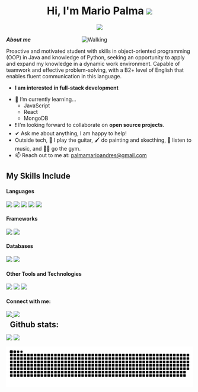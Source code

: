 <h1 align="center"><b>Hi, I'm Mario Palma </b><img src="https://media.giphy.com/media/hvRJCLFzcasrR4ia7z/giphy.gif" width="35"></h1>
<!--  -->
<p align="center">

<p align="center">
  <a href="https://git.io/typing-svg"><img src="https://readme-typing-svg.demolab.com?font=Fira+Code&pause=1000&color=0440de&center=true&vCenter=true&width=600&height=40&lines=Welcome+To+My+Github;Back-End+Developer;Systems+Engineering+Student;Active+Learner/Researcher"></a>
</p>

<img align="right" width=300px alt="Walking" src="https://i.giphy.com/media/v1.Y2lkPTc5MGI3NjExa3FoYTZpb2Q5ZmQ2MW52NGQ5ZTlnNThvcHNmNHU0bmVsaXdkejc4MiZlcD12MV9pbnRlcm5hbF9naWZfYnlfaWQmY3Q9cw/ve0gu585OUFL0WqscR/giphy.gif" />

***About me***

Proactive and motivated student with skills in object-oriented programming (OOP) in Java and knowledge of Python, seeking an opportunity to apply and expand my knowledge in a dynamic work environment. Capable of teamwork and effective problem-solving, with a B2+ level of English that enables fluent communication in this language.
* **I am interested in full-stack development**
- 🌱 I’m currently learning...
  - JavaScript
  - React
  - MongoDB
- ❗ I’m looking forward to collaborate on **open source projects**.
- ✔ Ask me about anything, I am happy to help!<br>
- Outside tech, 🎸 I play the guitar, 🖌️ do painting and skecthing, 🎵 listen to music, and 🏋️‍♂️ go the gym.
- 📫 Reach out to me at: <a href="palmamarioandres@gmail.com">palmamarioandres@gmail.com</a>

## My Skills Include

<h4> Languages </h4>
<span> 
  <img src="https://img.shields.io/badge/python-3670A0?style=for-the-badge&logo=python&logoColor=ffdd54">
  <img src="https://img.shields.io/badge/java-%23ED8B00.svg?style=for-the-badge&logo=openjdk&logoColor=white">
  <img src="https://img.shields.io/badge/javascript-%23323330.svg?style=for-the-badge&logo=javascript&logoColor=%23F7DF1E">
  <img src="https://img.shields.io/badge/html5-%23E34F26.svg?style=for-the-badge&logo=html5&logoColor=white">
  <img src="https://img.shields.io/badge/css3-%231572B6.svg?style=for-the-badge&logo=css3&logoColor=white">
</span>

<h4> Frameworks </h4>
<span>
  <img src="https://img.shields.io/badge/django-%23092E20.svg?style=for-the-badge&logo=django&logoColor=white">
  <img src="https://img.shields.io/badge/react-%2320232a.svg?style=for-the-badge&logo=react&logoColor=%2361DAFB">
</span>

<h4> Databases </h4>
<span>
  <img src="https://img.shields.io/badge/mysql-4479A1.svg?style=for-the-badge&logo=mysql&logoColor=white">
  <img src="https://img.shields.io/badge/MongoDB-%234ea94b.svg?style=for-the-badge&logo=mongodb&logoColor=white">
</span>

<h4> Other Tools and Technologies </h4>
<span>
  <img src="https://img.shields.io/badge/git-%23F05033.svg?style=for-the-badge&logo=git&logoColor=white">
  <img src="https://img.shields.io/badge/Notion-%23000000.svg?style=for-the-badge&logo=notion&logoColor=white">
  <img src="https://img.shields.io/badge/jira-%230A0FFF.svg?style=for-the-badge&logo=jira&logoColor=white">
</span>

<h4> Connect with me: </h4>
<span>
    <a href= "https://www.linkedin.com/in/marioandrespalma21122005536/">
      <img src="https://img.shields.io/badge/linkedin-%230077B5.svg?style=for-the-badge&logo=linkedin&logoColor=white">
    </a>
    <a href= "https://www.instagram.com/mprcrly/?hl=es">
      <img src="https://img.shields.io/badge/Instagram-%23E4405F.svg?style=for-the-badge&logo=Instagram&logoColor=white">
    </a>
</span>

<h2 style="margin: 5px 10px;">Github stats:</h2> 

[![](https://github-readme-stats.vercel.app/api?username=MarioPalma&show_icons=true&theme=tokyonight&hide_border=true&locale=en)](https://github.com/MarioPalma)
[![](https://github-readme-streak-stats.herokuapp.com/?user=MarioPalma&theme=material-palenight)](https://github.com/MarioPalma)
</div>

<p align="center">
  <img  src="https://raw.githubusercontent.com/Elanza-48/Elanza-48/main/resources/img/github-contribution-grid-snake.svg"
    alt="example" />
</p>

<div>
